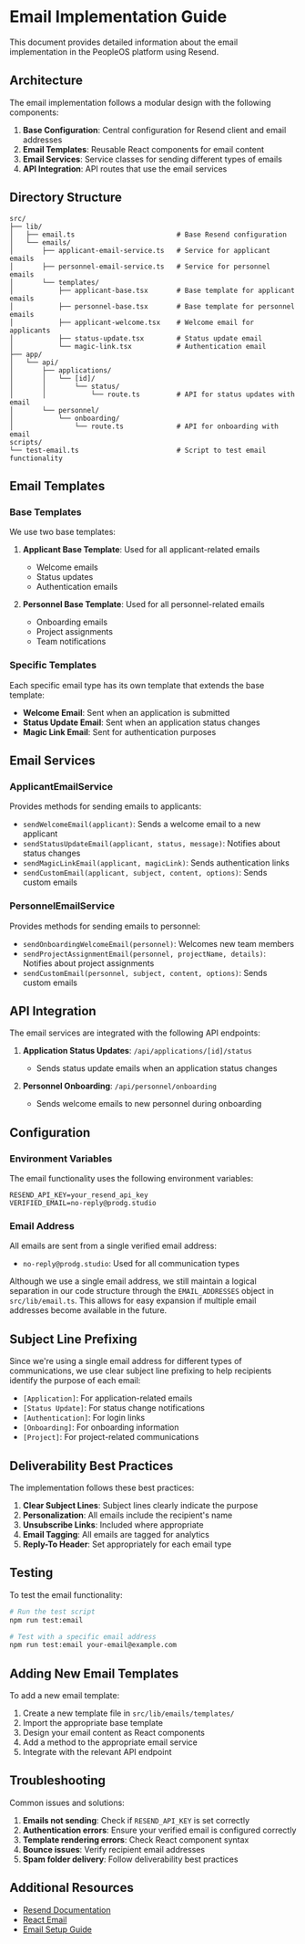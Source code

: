 # Email Implementation Guide

This document provides detailed information about the email implementation in the PeopleOS platform using Resend.

## Architecture

The email implementation follows a modular design with the following components:

1. **Base Configuration**: Central configuration for Resend client and email addresses
2. **Email Templates**: Reusable React components for email content
3. **Email Services**: Service classes for sending different types of emails
4. **API Integration**: API routes that use the email services

## Directory Structure

```
src/
├── lib/
│   ├── email.ts                         # Base Resend configuration
│   └── emails/
│       ├── applicant-email-service.ts   # Service for applicant emails
│       ├── personnel-email-service.ts   # Service for personnel emails
│       └── templates/
│           ├── applicant-base.tsx       # Base template for applicant emails
│           ├── personnel-base.tsx       # Base template for personnel emails
│           ├── applicant-welcome.tsx    # Welcome email for applicants
│           ├── status-update.tsx        # Status update email
│           └── magic-link.tsx           # Authentication email
├── app/
│   └── api/
│       ├── applications/
│       │   └── [id]/
│       │       └── status/
│       │           └── route.ts         # API for status updates with email
│       └── personnel/
│           └── onboarding/
│               └── route.ts             # API for onboarding with email
scripts/
└── test-email.ts                        # Script to test email functionality
```

## Email Templates

### Base Templates

We use two base templates:

1. **Applicant Base Template**: Used for all applicant-related emails
   - Welcome emails
   - Status updates
   - Authentication emails

2. **Personnel Base Template**: Used for all personnel-related emails
   - Onboarding emails
   - Project assignments
   - Team notifications

### Specific Templates

Each specific email type has its own template that extends the base template:

- **Welcome Email**: Sent when an application is submitted
- **Status Update Email**: Sent when an application status changes
- **Magic Link Email**: Sent for authentication purposes

## Email Services

### ApplicantEmailService

Provides methods for sending emails to applicants:

- `sendWelcomeEmail(applicant)`: Sends a welcome email to a new applicant
- `sendStatusUpdateEmail(applicant, status, message)`: Notifies about status changes
- `sendMagicLinkEmail(applicant, magicLink)`: Sends authentication links
- `sendCustomEmail(applicant, subject, content, options)`: Sends custom emails

### PersonnelEmailService

Provides methods for sending emails to personnel:

- `sendOnboardingWelcomeEmail(personnel)`: Welcomes new team members
- `sendProjectAssignmentEmail(personnel, projectName, details)`: Notifies about project assignments
- `sendCustomEmail(personnel, subject, content, options)`: Sends custom emails

## API Integration

The email services are integrated with the following API endpoints:

1. **Application Status Updates**: `/api/applications/[id]/status`
   - Sends status update emails when an application status changes

2. **Personnel Onboarding**: `/api/personnel/onboarding`
   - Sends welcome emails to new personnel during onboarding

## Configuration

### Environment Variables

The email functionality uses the following environment variables:

```
RESEND_API_KEY=your_resend_api_key
VERIFIED_EMAIL=no-reply@prodg.studio
```

### Email Address

All emails are sent from a single verified email address:

- `no-reply@prodg.studio`: Used for all communication types

Although we use a single email address, we still maintain a logical separation in our code structure through the `EMAIL_ADDRESSES` object in `src/lib/email.ts`. This allows for easy expansion if multiple email addresses become available in the future.

## Subject Line Prefixing

Since we're using a single email address for different types of communications, we use clear subject line prefixing to help recipients identify the purpose of each email:

- `[Application]`: For application-related emails
- `[Status Update]`: For status change notifications
- `[Authentication]`: For login links
- `[Onboarding]`: For onboarding information
- `[Project]`: For project-related communications

## Deliverability Best Practices

The implementation follows these best practices:

1. **Clear Subject Lines**: Subject lines clearly indicate the purpose
2. **Personalization**: All emails include the recipient's name
3. **Unsubscribe Links**: Included where appropriate
4. **Email Tagging**: All emails are tagged for analytics
5. **Reply-To Header**: Set appropriately for each email type

## Testing

To test the email functionality:

```bash
# Run the test script
npm run test:email

# Test with a specific email address
npm run test:email your-email@example.com
```

## Adding New Email Templates

To add a new email template:

1. Create a new template file in `src/lib/emails/templates/`
2. Import the appropriate base template
3. Design your email content as React components
4. Add a method to the appropriate email service
5. Integrate with the relevant API endpoint

## Troubleshooting

Common issues and solutions:

1. **Emails not sending**: Check if `RESEND_API_KEY` is set correctly
2. **Authentication errors**: Ensure your verified email is configured correctly
3. **Template rendering errors**: Check React component syntax
4. **Bounce issues**: Verify recipient email addresses
5. **Spam folder delivery**: Follow deliverability best practices

## Additional Resources

- [Resend Documentation](https://resend.com/docs)
- [React Email](https://react.email/)
- [Email Setup Guide](./RESEND_EMAIL_SETUP.md) 